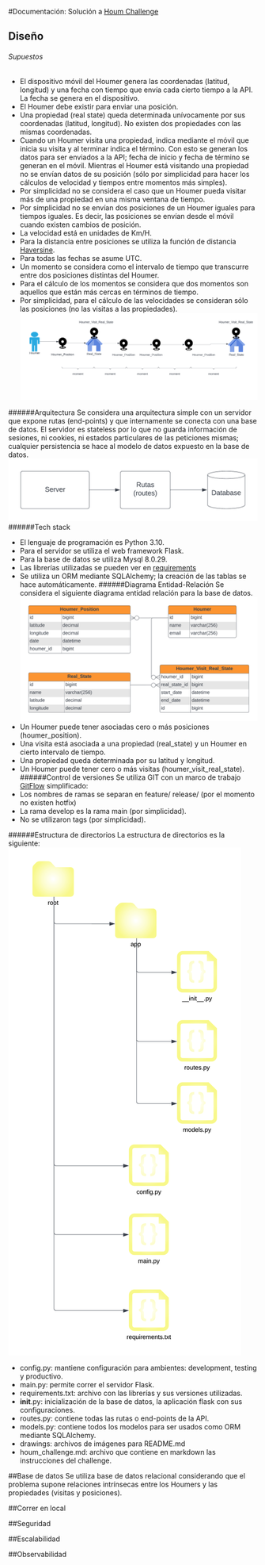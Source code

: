 #Documentación: Solución a [Houm Challenge](houm_challenge.md)

## Diseño
###### Supuestos 
- El dispositivo móvil del Houmer genera las coordenadas (latitud, longitud) y una fecha con tiempo que envía cada cierto tiempo a la API. La fecha se genera en el dispositivo.
- El Houmer debe existir para enviar una posición.
- Una propiedad (real state) queda determinada unívocamente por sus coordenadas (latitud, longitud). No existen dos propiedades con las mismas coordenadas.
- Cuando un Houmer visita una propiedad, indica mediante el móvil que inicia su visita y al terminar indica el término. Con esto se generan los datos para ser enviados a la API; fecha de inicio y fecha de término se generan en el móvil. Mientras el Houmer está visitando una propiedad no se envían datos de su posición (sólo por simplicidad para hacer los cálculos de velocidad y tiempos entre momentos más simples).
- Por simplicidad no se considera el caso que un Houmer pueda visitar más de una propiedad en una misma ventana de tiempo.
- Por simplicidad no se envían dos posiciones de un Houmer iguales para tiempos iguales. Es decir, las posiciones se envían desde el móvil cuando existen cambios de posición.
- La velocidad está en unidades de Km/H.
- Para la distancia entre posiciones se utiliza la función de distancia [Haversine](https://pypi.org/project/haversine/).
- Para todas las fechas se asume UTC.
- Un momento se considera como el intervalo de tiempo que transcurre entre dos posiciones distintas del Houmer.
- Para el cálculo de los momentos se considera que dos momentos son aquellos que están más cercas en términos de tiempo. 
- Por simplicidad, para el cálculo de las velocidades se consideran sólo las posiciones (no las visitas a las propiedades).
![Diagrama para algunos supuestos](./drawings/supuestos.png)

######Arquitectura
Se considera una arquitectura simple con un servidor que expone rutas (end-points) y que internamente se conecta con una base de datos.
El servidor es stateless por lo que no guarda información de sesiones, ni cookies, ni estados particulares de las peticiones mismas; cualquier persistencia
se hace al modelo de datos expuesto en la base de datos.
![Diagrama para algunos supuestos](./drawings/arquitectura.png)
######Tech stack
- El lenguaje de programación es Python 3.10.
- Para el servidor se utiliza el web framework Flask.
- Para la base de datos se utiliza Mysql 8.0.29.
- Las librerías utilizadas se pueden ver en [requirements](./requirements.txt)
- Se utiliza un ORM mediante SQLAlchemy; la creación de las tablas se hace automáticamente.
######Diagrama Entidad-Relación
Se considera el siguiente diagrama entidad relación para la base de datos.
![Diagrama entidad relación](./drawings/er.png)
- Un Houmer puede tener asociadas cero o más posiciones (houmer_position).
- Una visita está asociada a una propiedad (real_state) y un Houmer en cierto intervalo de tiempo.
- Una propiedad queda determinada por su latitud y longitud.
- Un Houmer puede tener cero o más visitas (houmer_visit_real_state).
######Control de versiones
Se utiliza GIT con un marco de trabajo [GitFlow](https://www.gitkraken.com/learn/git/git-flow) simplificado:
- Los nombres de ramas se separan en feature/ release/ (por el momento no existen hotfix)
- La rama develop es la rama main (por simplicidad).
- No se utilizaron tags (por simplicidad).

######Estructura de directorios
La estructura de directorios es la siguiente:
![Diagrama entidad relación](./drawings/estructura_directorios.png)
- config.py: mantiene configuración para ambientes: development, testing y productivo.
- main.py: permite correr el servidor Flask.
- requirements.txt: archivo con las librerías y sus versiones utilizadas.
- __init__.py: inicialización de la base de datos, la aplicación flask con sus configuraciones.
- routes.py: contiene todas las rutas o end-points de la API.
- models.py: contiene todos los modelos para ser usados como ORM mediante SQLAlchemy.
- drawings: archivos de imágenes para README.md
- houm_challenge.md: archivo que contiene en markdown las instrucciones del challenge.


##Base de datos
Se utiliza base de datos relacional considerando que el problema supone relaciones intrínsecas
entre los Houmers y las propiedades (visitas y posiciones). 

##Correr en local

##Seguridad


##Escalabilidad


##Observabilidad